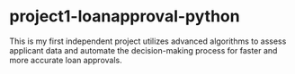 # project1-loanapproval-python
This is my first independent project utilizes advanced algorithms to assess applicant data and automate the decision-making process for faster and more accurate loan approvals.
